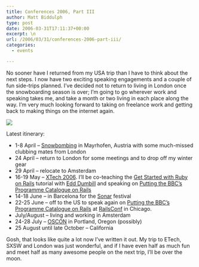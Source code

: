 ```yaml
---
title: Conferences 2006, Part III
author: Matt Biddulph
type: post
date: 2006-03-31T17:11:37+00:00
excerpt: \n
url: /2006/03/31/conferences-2006-part-iii/
categories:
  - events

---
```

No sooner have I returned from my USA trip than I have to think about the next steps. I now have two exciting speaking engagements and a couple of fun side-trips planned. I&#8217;ve decided not to return to living in London once the snowboarding season is over; I&#8217;m going to go wherever work and speaking takes me, and take a month or two living in each place along the way. I&#8217;m very much looking forward to taking on freelance work and getting back to making things on the internet again.

![][1] 

<!--more-->

  
Latest itinerary:

  * 1-8 April &#8211; [Snowbombing][2] in Mayrhofen, Austria with some much-missed clubbing mates from London
  * 24 April &#8211; return to London for some meetings and to drop off my winter gear
  * 29 April &#8211; relocate to Amsterdam
  * 16-19 May &#8211; [XTech 2006][3]. I&#8217;ll be co-teaching the [Get Started with Ruby on Rails][4] tutorial with [Edd Dumbill][5] and speaking on [Putting the BBC&#8217;s Programme Catalogue on Rails][6]
  * 14-18 June &#8211; in Barcelona for the [Sonar][7] festival
  * 22-25 June &#8211; off to the US to speak again on [Putting the BBC&#8217;s Programme Catalogue on Rails][8] at [RailsConf][9] in Chicago.
  * July/August &#8211; living and working in Amsterdam
  * 24-28 July &#8211; [OSCON][10] in Portland, Oregon (possibly)
  * 25 August until late October &#8211; California

Gosh, that looks like quite a lot now I&#8217;ve written it out. My trip to ETech, SXSW and London was just wonderful, and if I have even half as much fun and meet half as many awesome people on the next trip, I&#8217;ll be over the moon.

 [1]: https://gc.kls2.com/cgi-bin/gcmap?PATH=GVA-MUC-GVA-LON-AMS-BCN-AMS-ORD-AMS-LON-SFO
 [2]: https://www.snowbombing.com/
 [3]: https://www.xtech.org/
 [4]: https://xtech06.usefulinc.com/schedule/detail/188
 [5]: https://www.usefulinc.com/edd/
 [6]: https://xtech06.usefulinc.com/schedule/detail/101
 [7]: https://www.sonar.es/portal/eng/home.cfm
 [8]: https://railsconf.org/talks/selected/show/122
 [9]: https://railsconf.org/
 [10]: https://conferences.oreillynet.com/os2006/